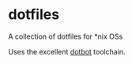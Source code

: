 # dotfiles
A collection of dotfiles for *nix OSs

Uses the excellent [dotbot](https://github.com/anishathalye/dotbot) toolchain.

